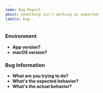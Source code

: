 ```yaml
---
name: Bug Report
about: Something isn't working as expected
labels: bug
---
```


<!--
	Before opening an issue, please check whether a similar issue has already been created.

	Please fill in the following information. Additionally, provide screenshots and other resources that may help with the understanding of the issue.
-->

### Environment

- **App version?**
- **macOS version?**

### Bug Information

- **What are you trying to do?**
- **What's the expected behavior?**
- **What's the actual behavior?**
